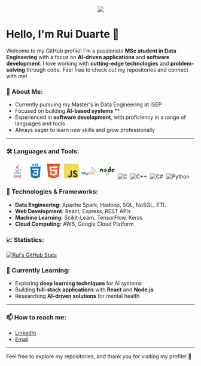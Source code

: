 
<div id="header" align="center">
  <img src="https://media.giphy.com/media/M9gbBd9nbDrOTu1Mqx/giphy.gif" width="100"/>
</div>

# Hello, I'm Rui Duarte 👋

Welcome to my GitHub profile! I'm a passionate **MSc student in Data Engineering** with a focus on **AI-driven applications** and **software development**. I love working with **cutting-edge technologies** and **problem-solving** through code. Feel free to check out my repositories and connect with me!

### 🚀 About Me:
- Currently pursuing my Master's in Data Engineering at ISEP
- Focused on building **AI-based systems** **
- Experienced in **software development**, with proficiency in a range of languages and tools
- Always eager to learn new skills and grow professionally

---

### 🛠️ Languages and Tools:
<div align="center">

  <img src="https://github.com/devicons/devicon/blob/master/icons/java/java-original-wordmark.svg" title="Java" alt="Java" width="40" height="40"/>&nbsp;
  <img src="https://github.com/devicons/devicon/blob/master/icons/css3/css3-plain-wordmark.svg" title="CSS3" alt="CSS" width="40" height="40"/>&nbsp;
  <img src="https://github.com/devicons/devicon/blob/master/icons/html5/html5-original.svg" title="HTML5" alt="HTML" width="40" height="40"/>&nbsp;
  <img src="https://github.com/devicons/devicon/blob/master/icons/javascript/javascript-original.svg" title="JavaScript" alt="JavaScript" width="40" height="40"/>&nbsp;
  <img src="https://github.com/devicons/devicon/blob/master/icons/mysql/mysql-original-wordmark.svg" title="MySQL"  alt="MySQL" width="40" height="40"/>&nbsp;
  <img src="https://github.com/devicons/devicon/blob/master/icons/nodejs/nodejs-original-wordmark.svg" title="NodeJS" alt="NodeJS" width="40" height="40"/>&nbsp;
  <img src="https://upload.wikimedia.org/wikipedia/commons/thumb/1/18/C_Programming_Language.svg/570px-C_Programming_Language.svg.png?20201031132917" title="C" alt="C" width="40" height="40"/>&nbsp;
  <img src="https://uxwing.com/wp-content/themes/uxwing/download/brands-and-social-media/c-plus-plus-programming-language-icon.png" title="C++" alt="C++" width="40" height="40"/>&nbsp;
  <img src="https://e7.pngegg.com/pngimages/328/221/png-clipart-c-programming-language-logo-microsoft-visual-studio-net-framework-javascript-icon-purple-logo.png" title="C#" alt="C#" width="40" height="40"/>&nbsp;
  <img src="https://upload.wikimedia.org/wikipedia/commons/thumb/c/c3/Python-logo-notext.svg/800px-Python-logo-notext.svg.png" title="Python" alt="Python" width="40" height="40"/>&nbsp;

</div>

### 🔧 Technologies & Frameworks:
- **Data Engineering:** Apache Spark, Hadoop, SQL, NoSQL, ETL
- **Web Development:** React, Express, REST APIs
- **Machine Learning:** Scikit-Learn, TensorFlow, Keras
- **Cloud Computing:** AWS, Google Cloud Platform

### 📈 Statistics:
[![Rui's GitHub Stats](https://github-readme-stats.vercel.app/api?username=ruiduart1&show_icons=true&hide_title=true&count_private=true&hide=prs)](https://github.com/anuraghazra/github-readme-stats)

### 🌱 Currently Learning:
- Exploring **deep learning techniques** for AI systems
- Building **full-stack applications** with **React** and **Node.js**
- Researching **AI-driven solutions** for mental health

---

### 📫 How to reach me:
- [LinkedIn](https://www.linkedin.com/in/rui-duarte-b51897198/)
- [Email](rppintod417@gmaill.com)

---

Feel free to explore my repositories, and thank you for visiting my profile! 🚀




